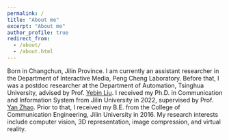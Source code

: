 ```yaml
---
permalink: /
title: "About me"
excerpt: "About me"
author_profile: true
redirect_from: 
  - /about/
  - /about.html
---
```

Born in Changchun, Jilin Province. I am currently an assistant researcher in the Department of Interactive Media, Peng Cheng Laboratory. Before that, I was a postdoc researcher at the Department of Automation, Tsinghua University, advised by Prof. [Yebin Liu](http://www.liuyebin.com/). I received my Ph.D. in Communication and Information System from Jilin University in 2022, supervised by Prof. [Yan Zhao](http://dce.jlu.edu.cn/info/1181/5220.htm). Prior to that, I received my B.E. from the College of Communication Engineering, Jilin University in 2016. My research interests include computer vision, 3D representation, image compression, and virtual reality.


